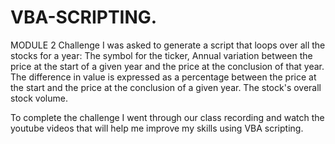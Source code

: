 # VBA-SCRIPTING.
MODULE 2 Challenge
I was asked to  generate a script that loops over all the stocks for a year:
The symbol for the ticker,
Annual variation between the price at the start of a given year and the price at the conclusion of that year.
The difference in value is expressed as a percentage between the price at the start and the price at the conclusion of a given year.
The stock's overall stock volume.

To complete the challenge I went through our class recording and watch the youtube videos that will help me improve my skills using VBA scripting. 

